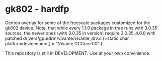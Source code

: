 gk802 - hardfp
=====

Gentoo overlay for some of the freescale packages customized for the gk802 device.
Note, that while every 1.1.0 package in tree runs with 3.0.35 sources,
the newer ones (with 3.0.35 in version) require 3.0.35_4.0.0 with patched 
drivers/gpu/drm/vivante/vivante_drv.c (+static char platformdevicename[] = "Vivante GCCore:00";).

This repository is still in DEVELOPMENT. Use at your own convinience.
